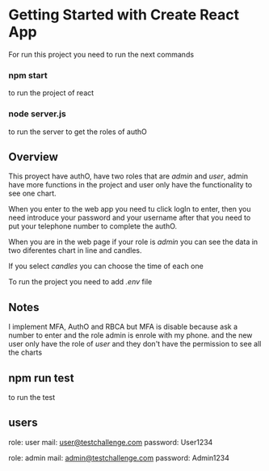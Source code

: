# Getting Started with Create React App

For run this project you need to run the next commands

### npm start

to run the project of react

### node server.js

to run the server to get the roles of authO

## Overview

This proyect have authO, have two roles that are *admin* and *user*, admin have more functions in the project and user only have the functionality to see one chart.

When you enter to the web app you need tu click logIn to enter, then you need introduce your password and your username after that you need to put your telephone number to complete the authO.

When you are in the web page if your role is *admin* you can see the data in two diferentes chart in line and candles.

If you select *candles* you can choose the time of each one

To run the project you need to add *.env* file

## Notes

I implement MFA, AuthO and RBCA but MFA is disable because ask a number to enter and the role admin is enrole with my phone. and the new user only have the role of *user* and they don't have the permission to see all the charts

## npm run test

to run the test

## users

role: user
mail: user@testchallenge.com
password: User1234

role: admin
mail: admin@testchallenge.com
password: Admin1234
